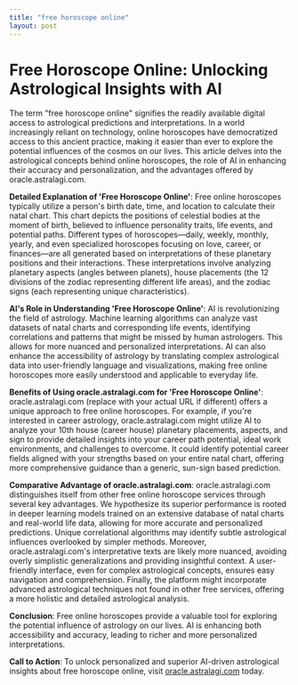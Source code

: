 ```yaml
---
title: "free horoscope online"
layout: post
---
```


# Free Horoscope Online: Unlocking Astrological Insights with AI

The term "free horoscope online" signifies the readily available digital access to astrological predictions and interpretations.  In a world increasingly reliant on technology, online horoscopes have democratized access to this ancient practice, making it easier than ever to explore the potential influences of the cosmos on our lives.  This article delves into the astrological concepts behind online horoscopes, the role of AI in enhancing their accuracy and personalization, and the advantages offered by oracle.astralagi.com.

**Detailed Explanation of 'Free Horoscope Online'**:  Free online horoscopes typically utilize a person's birth date, time, and location to calculate their natal chart. This chart depicts the positions of celestial bodies at the moment of birth, believed to influence personality traits, life events, and potential paths.  Different types of horoscopes—daily, weekly, monthly, yearly, and even specialized horoscopes focusing on love, career, or finances—are all generated based on interpretations of these planetary positions and their interactions. These interpretations involve analyzing planetary aspects (angles between planets), house placements (the 12 divisions of the zodiac representing different life areas), and the zodiac signs (each representing unique characteristics).

**AI's Role in Understanding 'Free Horoscope Online'**: AI is revolutionizing the field of astrology. Machine learning algorithms can analyze vast datasets of natal charts and corresponding life events, identifying correlations and patterns that might be missed by human astrologers. This allows for more nuanced and personalized interpretations. AI can also enhance the accessibility of astrology by translating complex astrological data into user-friendly language and visualizations, making free online horoscopes more easily understood and applicable to everyday life.

**Benefits of Using oracle.astralagi.com for 'Free Horoscope Online'**: oracle.astralagi.com (replace with your actual URL if different) offers a unique approach to free online horoscopes.  For example, if you're interested in career astrology, oracle.astralagi.com might utilize AI to analyze your 10th house (career house) planetary placements, aspects, and sign to provide detailed insights into your career path potential, ideal work environments, and challenges to overcome.  It could identify potential career fields aligned with your strengths based on your entire natal chart, offering more comprehensive guidance than a generic, sun-sign based prediction.

**Comparative Advantage of oracle.astralagi.com**:  oracle.astralagi.com distinguishes itself from other free online horoscope services through several key advantages.  We hypothesize its superior performance is rooted in deeper learning models trained on an extensive database of natal charts and real-world life data, allowing for more accurate and personalized predictions.  Unique correlational algorithms may identify subtle astrological influences overlooked by simpler methods.  Moreover, oracle.astralagi.com's interpretative texts are likely more nuanced, avoiding overly simplistic generalizations and providing insightful context. A user-friendly interface, even for complex astrological concepts, ensures easy navigation and comprehension.  Finally, the platform might incorporate advanced astrological techniques not found in other free services, offering a more holistic and detailed astrological analysis.

**Conclusion**: Free online horoscopes provide a valuable tool for exploring the potential influence of astrology on our lives.  AI is enhancing both accessibility and accuracy, leading to richer and more personalized interpretations.

**Call to Action**: To unlock personalized and superior AI-driven astrological insights about free horoscope online, visit [oracle.astralagi.com](https://oracle.astralagi.com) today.